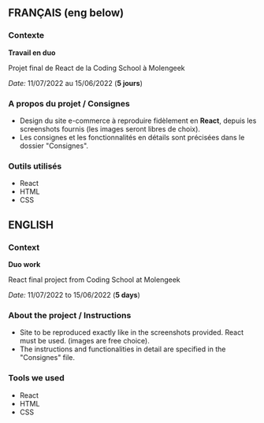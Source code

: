 ## FRANÇAIS (eng below)
### Contexte

**Travail en duo**

Projet final de React de la Coding School à Molengeek

_Date:_ 11/07/2022 au 15/06/2022 (**5 jours**)


### A propos du projet / Consignes

- Design du site e-commerce à reproduire fidèlement en **React**, depuis les screenshots fournis (les images seront libres de choix).
- Les consignes et les fonctionnalités en détails sont précisées dans le dossier "Consignes".
 

### Outils utilisés
- React
- HTML
- CSS


## ENGLISH
### Context

**Duo work**

React final project from Coding School at Molengeek

_Date:_ 11/07/2022 to 15/06/2022 (**5 days**)


### About the project / Instructions

- Site to be reproduced exactly like in the screenshots provided. React must be used. (images are free choice).
- The instructions and functionalities in detail are specified in the "Consignes" file.


### Tools we used

- React
- HTML
- CSS

